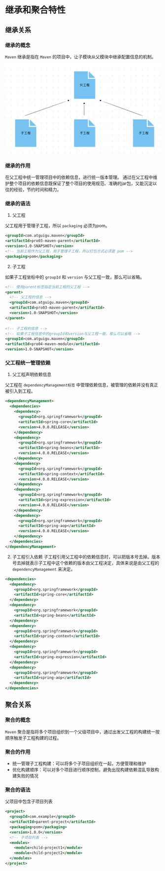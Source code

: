 # 继承和聚合特性

## 继承关系

### 继承的概念

`Maven` 继承是指在 `Maven` 的项目中，让子模块从父模块中继承配置信息的机制。

![image.jpg](/images/maven/inherit.jpg)

### 继承的作用

在父工程中统一管理项目中的依赖信息，进行统一版本管理。
通过在父工程中维护整个项目的依赖信息<span class="hl-txt-1">既保证了整个项目的使用规范、准确的jar包，又能沉淀以往的经验，节约时间和精力</span>。

### 继承的语法

1. 父工程

父工程用于管理子工程，所以 `packaging` 必须为<span class="hl-txt-1">pom</span>。

```xml
<groupId>com.atguigu.maven</groupId>
<artifactId>pro03-maven-parent</artifactId>
<version>1.0-SNAPSHOT</version>
<!-- 当前工程作为父工程，用于管理子工程，所以打包方式必须是 pom -->
<packaging>pom</packaging>
```

2. 子工程

如果子工程坐标中的 `groupId` 和 `version` 与父工程一致，那么可以省略。

```xml
<!-- 使用parent标签指定当前工程的父工程 -->
<parent>
  <!-- 父工程的信息 -->
  <groupId>com.atguigu.maven</groupId>
  <artifactId>pro03-maven-parent</artifactId>
  <version>1.0-SNAPSHOT</version>
</parent>

<!-- 子工程的信息 -->
<!-- 如果子工程信息中的groupId和version与父工程一致，那么可以省略 -->
<groupId>com.atguigu.maven</groupId>
<artifactId>pro04-maven-module</artifactId>
<version>1.0-SNAPSHOT</version>
```

### 父工程统一管理依赖

1. 父工程声明依赖信息

父工程在 `dependencyManagement标签` 中管理依赖信息，被管理的依赖并没有真正被引入到工程。

```xml
<dependencyManagement>
  <dependencies>
    <dependency>
      <groupId>org.springframework</groupId>
      <artifactId>spring-core</artifactId>
      <version>4.0.0.RELEASE</version>
    </dependency>
    <dependency>
      <groupId>org.springframework</groupId>
      <artifactId>spring-beans</artifactId>
      <version>4.0.0.RELEASE</version>
    </dependency>
    <dependency>
      <groupId>org.springframework</groupId>
      <artifactId>spring-context</artifactId>
      <version>4.0.0.RELEASE</version>
    </dependency>
    <dependency>
      <groupId>org.springframework</groupId>
      <artifactId>spring-expression</artifactId>
      <version>4.0.0.RELEASE</version>
    </dependency>
    <dependency>
      <groupId>org.springframework</groupId>
      <artifactId>spring-aop</artifactId>
      <version>4.0.0.RELEASE</version>
    </dependency>
  </dependencies>
</dependencyManagement>
```

2. 子工程引入依赖
   子工程引用父工程中的依赖信息时，可以把版本号去掉。版本号去掉就表示子工程中这个依赖的版本由父工程决定，具体来说是由父工程的 `dependencyManagement` 来决定。

```xml
<dependencies>
  <dependency>
    <groupId>org.springframework</groupId>
    <artifactId>spring-core</artifactId>
  </dependency>
  <dependency>
    <groupId>org.springframework</groupId>
    <artifactId>spring-beans</artifactId>
  </dependency>
  <dependency>
    <groupId>org.springframework</groupId>
    <artifactId>spring-context</artifactId>
  </dependency>
  <dependency>
    <groupId>org.springframework</groupId>
    <artifactId>spring-expression</artifactId>
  </dependency>
  <dependency>
    <groupId>org.springframework</groupId>
    <artifactId>spring-aop</artifactId>
  </dependency>
</dependencies>
```

## 聚合关系

### 聚合的概念

`Maven` 聚合是指将多个项目组织到一个父级项目中，通过出发父工程的构建统一按顺序触发子工程构建的过程。

### 聚合的作用

- 统一管理子工程构建：可以将多个子项目组织在一起，方便管理和维护
- 优化构建顺序：可以对多个项目进行顺序控制，避免出现构建依赖混乱导致构建失败的情况

### 聚合的语法

父项目中包含子项目列表

```xml
<project>
  <groupId>com.example</groupId>
  <artifactId>parent-project</artifactId>
  <packaging>pom</packaging>
  <version>1.0.0</version>
  <!-- 子项目列表 -->
  <modules>
    <module>child-project1</module>
    <module>child-project2</module>
  </modules>
</project>
```
